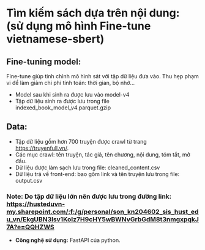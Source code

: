 
# Tìm kiếm sách dựa trên nội dung: (sử dụng mô hình Fine-tune vietnamese-sbert)

## Fine-tuning model:
Fine-tune giúp tinh chỉnh mô hình sát với tập dữ liệu đưa vào. Thu hẹp phạm vi để làm giảm chi phí tính toán: thời gian, bộ nhớ...
- Model sau khi sinh ra được lưu vào model-v4
- Tập dữ liệu sinh ra được lưu trong file indexed_book_model_v4.parquet.gzip 

## Data:
- Tập dữ liệu gồm hơn 700 truyện được crawl từ trang https://truyenfull.vn/.
- Các mục crawl: tên truyện, tác giả, tên chương, nội dung, tóm tắt, mở đầu.
- Dữ liệu được làm sạch lưu trong file: cleaned_content.csv
- Dữ liệu trả về front-end: bao gồm link và tên truyện lưu trong file: output.csv
### Note: Do tập dữ liệu lớn nên được lưu trong đường link: https://husteduvn-my.sharepoint.com/:f:/g/personal/son_kn204602_sis_hust_edu_vn/EkgUBN3lsv1KoIz7H9cHY5wBWNvGrbGdM8t3nmgxpqkJ7A?e=QQHZWS  
- **Công nghệ sử dụng:** FastAPI của python.
